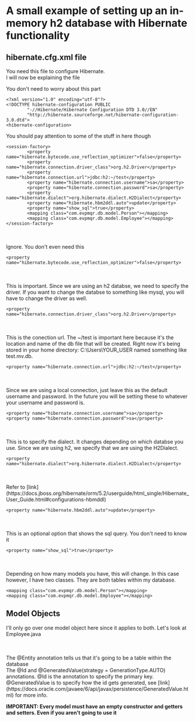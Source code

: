 # A small example of setting up an in-memory h2 database with Hibernate functionality
## hibernate.cfg.xml file
You need this file to configure Hibernate.  
I will now be explaining the file    


You don't need to worry about this part
```
<?xml version="1.0" encoding="utf-8"?>
<!DOCTYPE hibernate-configuration PUBLIC
        "-//Hibernate/Hibernate Configuration DTD 3.0//EN"
        "http://hibernate.sourceforge.net/hibernate-configuration-3.0.dtd">
<hibernate-configuration>
```

You should pay attention to some of the stuff in here though
```
<session-factory>
        <property name="hibernate.bytecode.use_reflection_optimizer">false</property>
        <property name="hibernate.connection.driver_class">org.h2.Driver</property>
        <property name="hibernate.connection.url">jdbc:h2:~/test</property>
        <property name="hibernate.connection.username">sa</property>
        <property name="hibernate.connection.password">sa</property>
        <property name="hibernate.dialect">org.hibernate.dialect.H2Dialect</property>
        <property name="hibernate.hbm2ddl.auto">update</property>
        <property name="show_sql">true</property>
        <mapping class="com.evpmqr.db.model.Person"></mapping>
        <mapping class="com.evpmqr.db.model.Employee"></mapping>
</session-factory>
```
<br />
<br />
Ignore. You don't even need this

```
<property name="hibernate.bytecode.use_reflection_optimizer">false</property>
```
<br />
<br />
This is important. Since we are using an h2 databse, we need to specify the driver. If you want to change the 
databse to something like mysql, you will have to change the driver as well.

```
<property name="hibernate.connection.driver_class">org.h2.Driver</property>
```

<br />
<br />
This is the conection url. The ~/test is important here because it's the location and name of the db file
that will  be created. Right now it's being stored in your home directory: C:\Users\YOUR_USER named something like 
test.mv.db.

```
<property name="hibernate.connection.url">jdbc:h2:~/test</property>
```

<br />
<br />
Since we are using a local connection, just leave this as the default username and password. 
In the future you will be setting these to whatever your username and password is.

```
<property name="hibernate.connection.username">sa</property>
<property name="hibernate.connection.password">sa</property>
```

<br />
<br />
This is to specify the dialect. It changes depending on which databse you use. Since we are using h2, we specify that
we are using the H2Dialect.

```
<property name="hibernate.dialect">org.hibernate.dialect.H2Dialect</property>
```

<br />
<br />
Refer to [link] (https://docs.jboss.org/hibernate/orm/5.2/userguide/html_single/Hibernate_User_Guide.html#configurations-hbmddl)

```
<property name="hibernate.hbm2ddl.auto">update</property>
```

<br />
<br />
This is an optional option that shows the sql query. You don't need to know it

```
<property name="show_sql">true</property>
```

<br />
<br />
Depending on how many models you have, this will change. In this case however, I have two classes.
They are both tables within my database.

```
<mapping class="com.evpmqr.db.model.Person"></mapping>
<mapping class="com.evpmqr.db.model.Employee"></mapping>
```

## Model Objects
I'll only go over one model object here since it applies to both. 
Let's look at Employee.java   
 
<br />
<br />
The @Entity annotation tells us that it's going to be a table within the database

<br />
The @Id and @GeneratedValue(strategy = GenerationType.AUTO) annotations. @Id is the annotation to specify the primary key.
@GeneratedValue is to specify how the id gets generated, see [link] (https://docs.oracle.com/javaee/6/api/javax/persistence/GeneratedValue.html) for more info.

**IMPORTANT: Every model must have an empty constructor and getters and setters. Even if you aren't going to use it**